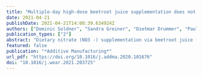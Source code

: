 ```yaml
---
title: "Multiple-day high-dose beetroot juice supplementation does not improve pulmonary or muscle deoxygenation kinetics of well-trained cyclists in normoxia and hypoxia"
date: 2021-04-21
publishDate: 2021-04-21T14:00:39.634924Z
authors: ["Dominic Soldner", "Sandra Greiner", "Dietmar Drummer", "Paul Steinmann", "Julia Mergheim"]
publication_types: ["2"]
abstract: "Dietary nitrate (NO3 -) supplementation via beetroot juice (BR) has been reported to lower oxygen cost (i.e., increased exercise efficiency) and speed up oxygen uptake (VO2) kinetics in untrained and moderately trained individuals, particularly during conditions of low oxygen availability (i.e., hypoxia). However, the effects of multiple-day, high dose (12.4 mmol NO- 3 per day) BR supplementation on exercise efficiency and VO2 kinetics during normoxia and hypoxia in well-trained individuals are not resolved. In a double-blinded, randomized crossover study, 12 3 well-trained cyclists (66.4 ± 5.3 ml min-1∙kg-1) completed three transitions from 6 rest to moderate-intensity (~70% of gas exchange threshold) cycling in hypoxia 38 and normoxia with supplementation of BR or nitrate-depleted BR as placebo. 3 Continuous measures of VO2 and muscle (vastus lateralis) deoxygenation (ΔHHb, 9 using near-infrared spectroscopy) were acquired during all transitions. Kinetics of 4 VO2 and deoxygenation (ΔHHb) were modelled using mono-exponential 1 functions. Our results showed that BR supplementation did not alter the primary time constant for VO2 or ΔHHb during the transition from rest to moderate- intensity cycling. While BR supplementation lowered the amplitude of the VO2 response (2.1%, p=0.038), BR did not alter steady state VO2 derived from the fit (p=0.258), raw VO2 data (p=0.231), moderate intensity exercise efficiency 47 (p=0.333) nor steady state ΔHHb (p=0.224). Altogether, these results demonstrate that multiple-day, high-dose BR supplementation does not alter exercise Journal Pre-proof efficiency or oxygen uptake kinetics during normoxia and hypoxia in well-trained athletes."
featured: false
publication: "*Additive Manufacturing*"
url_pdf: "https://doi.org/10.1016/j.addma.2020.101676"
doi: "10.1016/j.wear.2021.203725"
---
```


